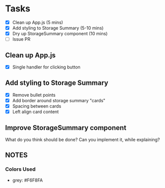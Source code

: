 # Tasks

 - [x] Clean up App.js (5 mins)
 - [x] Add styling to Storage Summary (5-10 mins)
 - [x] Dry up StorageSummary component (10 mins)
 - [ ] Issue PR

## Clean up App.js

 - [x] Single handler for clicking button

## Add styling to Storage Summary

 - [x] Remove bullet points
 - [x] Add border around storage summary "cards"
 - [x] Spacing between cards
 - [x] Left align card content

## Improve StorageSummary component

What do you think should be done? Can you implement it, while explaining?

## NOTES

### Colors Used

 - grey: #F6F8FA